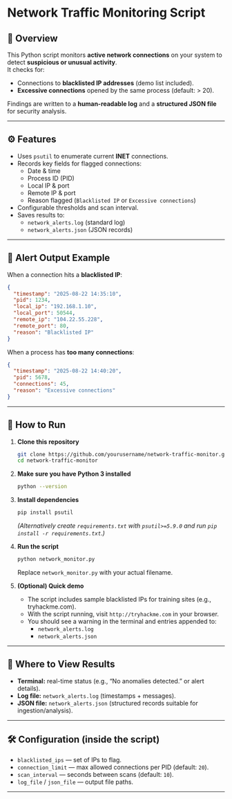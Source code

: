 # Network Traffic Monitoring Script

## 📌 Overview
This Python script monitors **active network connections** on your system to detect **suspicious or unusual activity**.  
It checks for:
- Connections to **blacklisted IP addresses** (demo list included).
- **Excessive connections** opened by the same process (default: > 20).

Findings are written to a **human-readable log** and a **structured JSON file** for security analysis.

---

## ⚙️ Features
- Uses `psutil` to enumerate current **INET** connections.
- Records key fields for flagged connections:
  - Date & time
  - Process ID (PID)
  - Local IP & port
  - Remote IP & port
  - Reason flagged (`Blacklisted IP` or `Excessive connections`)
- Configurable thresholds and scan interval.
- Saves results to:
  - `network_alerts.log` (standard log)
  - `network_alerts.json` (JSON records)

---

## 📂 Alert Output Example

When a connection hits a **blacklisted IP**:
```json
{
  "timestamp": "2025-08-22 14:35:10",
  "pid": 1234,
  "local_ip": "192.168.1.10",
  "local_port": 50544,
  "remote_ip": "104.22.55.228",
  "remote_port": 80,
  "reason": "Blacklisted IP"
}
```

When a process has **too many connections**:
```json
{
  "timestamp": "2025-08-22 14:40:20",
  "pid": 5678,
  "connections": 45,
  "reason": "Excessive connections"
}
```

---

## 🚀 How to Run

1. **Clone this repository**
   ```bash
   git clone https://github.com/yourusername/network-traffic-monitor.git
   cd network-traffic-monitor
   ```

2. **Make sure you have Python 3 installed**
   ```bash
   python --version
   ```

3. **Install dependencies**
   ```bash
   pip install psutil
   ```
   *(Alternatively create `requirements.txt` with `psutil>=5.9.0` and run `pip install -r requirements.txt`.)*

4. **Run the script**
   ```bash
   python network_monitor.py
   ```
   Replace `network_monitor.py` with your actual filename.

5. **(Optional) Quick demo**
   - The script includes sample blacklisted IPs for training sites (e.g., tryhackme.com).
   - With the script running, visit `http://tryhackme.com` in your browser.
   - You should see a warning in the terminal and entries appended to:
     - `network_alerts.log`
     - `network_alerts.json`

---

## 📄 Where to View Results
- **Terminal:** real-time status (e.g., “No anomalies detected.” or alert details).
- **Log file:** `network_alerts.log` (timestamps + messages).
- **JSON file:** `network_alerts.json` (structured records suitable for ingestion/analysis).

---

## 🛠️ Configuration (inside the script)
- `blacklisted_ips` — set of IPs to flag.
- `connection_limit` — max allowed connections per PID (default: `20`).
- `scan_interval` — seconds between scans (default: `10`).
- `log_file` / `json_file` — output file paths.

---
